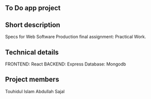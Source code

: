 ## To Do app project

## Short description
Specs for Web Software Production final assignment: Practical Work.


## Technical details

FRONTEND: React
BACKEND: Express
Database: Mongodb


## Project members
Touhidul Islam
Abdullah Sajal
